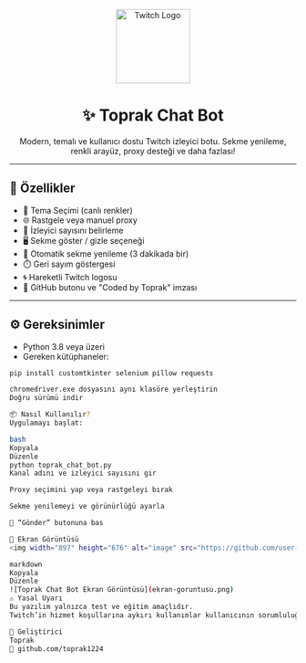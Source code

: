 <!-- 🖼️ En Üstte Hareketli Twitch Görseli -->
<p align="center">
  <img src="https://media3.giphy.com/media/v1.Y2lkPTc5MGI3NjExOGZod2NrenNxbTVkbzVwMzFmdHNweGl6MzVraGsxanV0OTJtc2FhdyZlcD12MV9pbnRlcm5hbF9naWZfYnlfaWQmY3Q9cw/nvnCtgFUPvXS9MELci/giphy.gif" width="130" alt="Twitch Logo">
</p>

<h1 align="center">✨ Toprak Chat Bot</h1>
<p align="center">
  Modern, temalı ve kullanıcı dostu Twitch izleyici botu.  
  Sekme yenileme, renkli arayüz, proxy desteği ve daha fazlası!
</p>

---

## 🚀 Özellikler

- 🎨 Tema Seçimi (canlı renkler)
- 🌐 Rastgele veya manuel proxy
- 👥 İzleyici sayısını belirleme
- 🖥️ Sekme göster / gizle seçeneği
- 🔁 Otomatik sekme yenileme (3 dakikada bir)
- ⏱️ Geri sayım göstergesi
- 🌀 Hareketli Twitch logosu
- 🔗 GitHub butonu ve "Coded by Toprak" imzası

---

## ⚙️ Gereksinimler

- Python 3.8 veya üzeri
- Gereken kütüphaneler:

```bash
pip install customtkinter selenium pillow requests

chromedriver.exe dosyasını aynı klasöre yerleştirin
Doğru sürümü indir

📦 Nasıl Kullanılır?
Uygulamayı başlat:

bash
Kopyala
Düzenle
python toprak_chat_bot.py
Kanal adını ve izleyici sayısını gir

Proxy seçimini yap veya rastgeleyi bırak

Sekme yenilemeyi ve görünürlüğü ayarla

🚀 “Gönder” butonuna bas

📌 Ekran Görüntüsü
<img width="897" height="676" alt="image" src="https://github.com/user-attachments/assets/df15120c-0e17-4bba-803c-ba295ace4ee6" />

markdown
Kopyala
Düzenle
![Toprak Chat Bot Ekran Görüntüsü](ekran-goruntusu.png)
⚠️ Yasal Uyarı
Bu yazılım yalnızca test ve eğitim amaçlıdır.
Twitch’in hizmet koşullarına aykırı kullanımlar kullanıcının sorumluluğundadır.

👤 Geliştirici
Toprak
🔗 github.com/toprak1224
